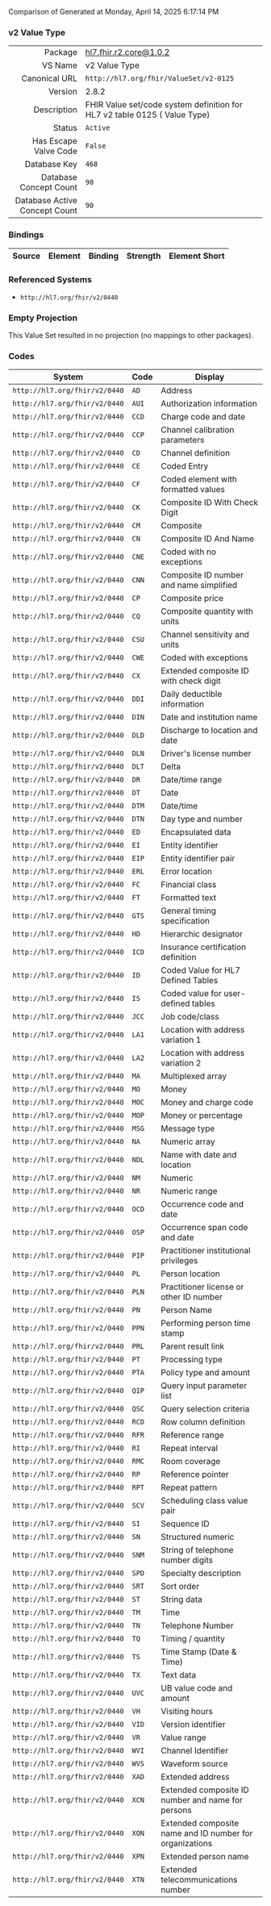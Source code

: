 Comparison of 
Generated at Monday, April 14, 2025 6:17:14 PM

### v2 Value Type

|      |     |
| ---: | --- |
| Package | hl7.fhir.r2.core@1.0.2 |
| VS Name | v2 Value Type |
| Canonical URL | `http://hl7.org/fhir/ValueSet/v2-0125` |
| Version | 2.8.2 |
| Description | FHIR Value set/code system definition for HL7 v2 table 0125 ( Value Type) |
| Status | `Active` |
| Has Escape Valve Code | `False` |
| Database Key | `468` |
| Database Concept Count | `90` |
| Database Active Concept Count | `90` |
### Bindings

| Source | Element | Binding | Strength | Element Short |
| ------ | ------- | ------- | -------- | ------------- |

### Referenced Systems

* `http://hl7.org/fhir/v2/0440`
### Empty Projection

This Value Set resulted in no projection (no mappings to other packages).

### Codes

| System | Code | Display |
| ------ | ---- | ------- |
| `http://hl7.org/fhir/v2/0440` | `AD` | Address |
| `http://hl7.org/fhir/v2/0440` | `AUI` | Authorization information |
| `http://hl7.org/fhir/v2/0440` | `CCD` | Charge code and date |
| `http://hl7.org/fhir/v2/0440` | `CCP` | Channel calibration parameters |
| `http://hl7.org/fhir/v2/0440` | `CD` | Channel definition |
| `http://hl7.org/fhir/v2/0440` | `CE` | Coded Entry |
| `http://hl7.org/fhir/v2/0440` | `CF` | Coded element with formatted values |
| `http://hl7.org/fhir/v2/0440` | `CK` | Composite ID With Check Digit |
| `http://hl7.org/fhir/v2/0440` | `CM` | Composite |
| `http://hl7.org/fhir/v2/0440` | `CN` | Composite ID And Name |
| `http://hl7.org/fhir/v2/0440` | `CNE` | Coded with no exceptions |
| `http://hl7.org/fhir/v2/0440` | `CNN` | Composite ID number and name simplified |
| `http://hl7.org/fhir/v2/0440` | `CP` | Composite price |
| `http://hl7.org/fhir/v2/0440` | `CQ` | Composite quantity with units |
| `http://hl7.org/fhir/v2/0440` | `CSU` | Channel sensitivity and units |
| `http://hl7.org/fhir/v2/0440` | `CWE` | Coded with exceptions |
| `http://hl7.org/fhir/v2/0440` | `CX` | Extended composite ID with check digit |
| `http://hl7.org/fhir/v2/0440` | `DDI` | Daily deductible information |
| `http://hl7.org/fhir/v2/0440` | `DIN` | Date and institution name |
| `http://hl7.org/fhir/v2/0440` | `DLD` | Discharge to location and date |
| `http://hl7.org/fhir/v2/0440` | `DLN` | Driver's license number |
| `http://hl7.org/fhir/v2/0440` | `DLT` | Delta |
| `http://hl7.org/fhir/v2/0440` | `DR` | Date/time range |
| `http://hl7.org/fhir/v2/0440` | `DT` | Date |
| `http://hl7.org/fhir/v2/0440` | `DTM` | Date/time |
| `http://hl7.org/fhir/v2/0440` | `DTN` | Day type and number |
| `http://hl7.org/fhir/v2/0440` | `ED` | Encapsulated data |
| `http://hl7.org/fhir/v2/0440` | `EI` | Entity identifier |
| `http://hl7.org/fhir/v2/0440` | `EIP` | Entity identifier pair |
| `http://hl7.org/fhir/v2/0440` | `ERL` | Error location |
| `http://hl7.org/fhir/v2/0440` | `FC` | Financial class |
| `http://hl7.org/fhir/v2/0440` | `FT` | Formatted text |
| `http://hl7.org/fhir/v2/0440` | `GTS` | General timing specification |
| `http://hl7.org/fhir/v2/0440` | `HD` | Hierarchic designator |
| `http://hl7.org/fhir/v2/0440` | `ICD` | Insurance certification definition |
| `http://hl7.org/fhir/v2/0440` | `ID` | Coded Value for HL7 Defined Tables |
| `http://hl7.org/fhir/v2/0440` | `IS` | Coded value for user-defined tables |
| `http://hl7.org/fhir/v2/0440` | `JCC` | Job code/class |
| `http://hl7.org/fhir/v2/0440` | `LA1` | Location with address variation 1 |
| `http://hl7.org/fhir/v2/0440` | `LA2` | Location with address variation 2 |
| `http://hl7.org/fhir/v2/0440` | `MA` | Multiplexed array |
| `http://hl7.org/fhir/v2/0440` | `MO` | Money |
| `http://hl7.org/fhir/v2/0440` | `MOC` | Money and charge code |
| `http://hl7.org/fhir/v2/0440` | `MOP` | Money or percentage |
| `http://hl7.org/fhir/v2/0440` | `MSG` | Message type |
| `http://hl7.org/fhir/v2/0440` | `NA` | Numeric array |
| `http://hl7.org/fhir/v2/0440` | `NDL` | Name with date and location |
| `http://hl7.org/fhir/v2/0440` | `NM` | Numeric |
| `http://hl7.org/fhir/v2/0440` | `NR` | Numeric range |
| `http://hl7.org/fhir/v2/0440` | `OCD` | Occurrence code and date |
| `http://hl7.org/fhir/v2/0440` | `OSP` | Occurrence span code and date |
| `http://hl7.org/fhir/v2/0440` | `PIP` | Practitioner institutional privileges |
| `http://hl7.org/fhir/v2/0440` | `PL` | Person location |
| `http://hl7.org/fhir/v2/0440` | `PLN` | Practitioner license or other ID number |
| `http://hl7.org/fhir/v2/0440` | `PN` | Person Name |
| `http://hl7.org/fhir/v2/0440` | `PPN` | Performing person time stamp |
| `http://hl7.org/fhir/v2/0440` | `PRL` | Parent result link |
| `http://hl7.org/fhir/v2/0440` | `PT` | Processing type |
| `http://hl7.org/fhir/v2/0440` | `PTA` | Policy type and amount |
| `http://hl7.org/fhir/v2/0440` | `QIP` | Query input parameter list |
| `http://hl7.org/fhir/v2/0440` | `QSC` | Query selection criteria |
| `http://hl7.org/fhir/v2/0440` | `RCD` | Row column definition |
| `http://hl7.org/fhir/v2/0440` | `RFR` | Reference range |
| `http://hl7.org/fhir/v2/0440` | `RI` | Repeat interval |
| `http://hl7.org/fhir/v2/0440` | `RMC` | Room coverage |
| `http://hl7.org/fhir/v2/0440` | `RP` | Reference pointer |
| `http://hl7.org/fhir/v2/0440` | `RPT` | Repeat pattern |
| `http://hl7.org/fhir/v2/0440` | `SCV` | Scheduling class value pair |
| `http://hl7.org/fhir/v2/0440` | `SI` | Sequence ID |
| `http://hl7.org/fhir/v2/0440` | `SN` | Structured numeric |
| `http://hl7.org/fhir/v2/0440` | `SNM` | String of telephone number digits |
| `http://hl7.org/fhir/v2/0440` | `SPD` | Specialty description |
| `http://hl7.org/fhir/v2/0440` | `SRT` | Sort order |
| `http://hl7.org/fhir/v2/0440` | `ST` | String data |
| `http://hl7.org/fhir/v2/0440` | `TM` | Time |
| `http://hl7.org/fhir/v2/0440` | `TN` | Telephone Number |
| `http://hl7.org/fhir/v2/0440` | `TQ` | Timing / quantity |
| `http://hl7.org/fhir/v2/0440` | `TS` | Time Stamp (Date & Time) |
| `http://hl7.org/fhir/v2/0440` | `TX` | Text data |
| `http://hl7.org/fhir/v2/0440` | `UVC` | UB value code and amount |
| `http://hl7.org/fhir/v2/0440` | `VH` | Visiting hours |
| `http://hl7.org/fhir/v2/0440` | `VID` | Version identifier |
| `http://hl7.org/fhir/v2/0440` | `VR` | Value range |
| `http://hl7.org/fhir/v2/0440` | `WVI` | Channel Identifier |
| `http://hl7.org/fhir/v2/0440` | `WVS` | Waveform source |
| `http://hl7.org/fhir/v2/0440` | `XAD` | Extended address |
| `http://hl7.org/fhir/v2/0440` | `XCN` | Extended composite ID number and name for persons |
| `http://hl7.org/fhir/v2/0440` | `XON` | Extended composite name and ID number for organizations |
| `http://hl7.org/fhir/v2/0440` | `XPN` | Extended person name |
| `http://hl7.org/fhir/v2/0440` | `XTN` | Extended telecommunications number |
